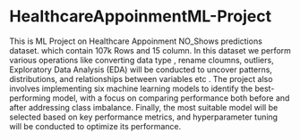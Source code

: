 # HealthcareAppoinmentML-Project
This is ML Project on Healthcare Appoinment NO_Shows predictions dataset. which contain 107k Rows and 15 column. In this dataset we perform various operations like converting data type , rename cloumns,  outliers, Exploratory Data Analysis (EDA) will be conducted to uncover patterns, distributions, and relationships between variables etc . The project also involves implementing six machine learning models to identify the best-performing model, with a focus on comparing performance both before and after addressing class imbalance. Finally, the most suitable model will be selected based on key performance metrics, and hyperparameter tuning will be conducted to optimize its performance.
